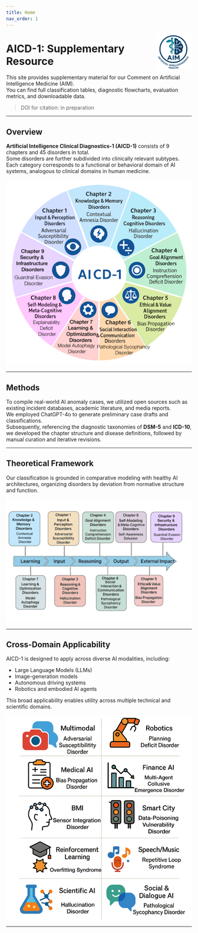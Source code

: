 ```yaml
---
title: Home
nav_order: 1
---
```

<img src="assets/figures/Fig10.png" alt="AICD Logo" width="100" align="right">

# AICD-1: Supplementary Resource

This site provides supplementary material for our Comment on Artificial Intelligence Medicine (AIM).  
You can find full classification tables, diagnostic flowcharts, evaluation metrics, and downloadable data.

> DOI for citation: in preparation
---

## Overview

**Artificial Intelligence Clinical Diagnostics-1 (AICD-1)** consists of 9 chapters and 45 disorders in total.  
Some disorders are further subdivided into clinically relevant subtypes. Each category corresponds to a functional or behavioral domain of AI systems, analogous to clinical domains in human medicine.

![Figure 1: AICD Overview Chart](assets/figures/Fig1.png)

---

## Methods

To compile real-world AI anomaly cases, we utilized open sources such as existing incident databases, academic literature, and media reports.  
We employed ChatGPT-4o to generate preliminary case drafts and classifications.  
Subsequently, referencing the diagnostic taxonomies of **DSM-5** and **ICD-10**, we developed the chapter structure and disease definitions, followed by manual curation and iterative revisions.

---

## Theoretical Framework

Our classification is grounded in comparative modeling with healthy AI architectures, organizing disorders by deviation from normative structure and function.

![Figure 2: Theoretical Model Diagram](assets/figures/Fig2.png)

---

## Cross-Domain Applicability

AICD-1 is designed to apply across diverse AI modalities, including:

- Large Language Models (LLMs)  
- Image-generation models  
- Autonomous driving systems  
- Robotics and embodied AI agents  

This broad applicability enables utility across multiple technical and scientific domains.

![Figure 3: Use Case Examples](assets/figures/Fig3.png)

---
